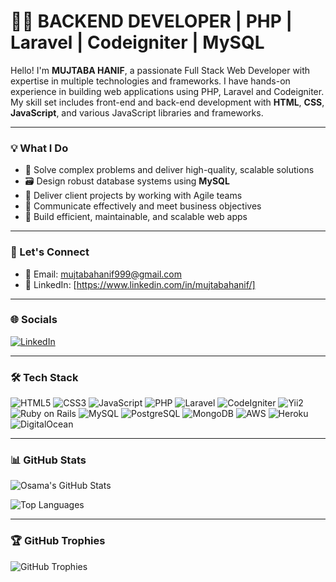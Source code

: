 # 👨‍💻 BACKEND DEVELOPER | PHP | Laravel | Codeigniter | MySQL

Hello! I'm **MUJTABA HANIF**, a passionate Full Stack Web Developer with expertise in multiple technologies and frameworks. I have hands-on experience in building web applications using PHP, Laravel and Codeigniter. My skill set includes front-end and back-end development with **HTML**, **CSS**, **JavaScript**, and various JavaScript libraries and frameworks.

---

### 💡 What I Do

- 🧠 Solve complex problems and deliver high-quality, scalable solutions
- 🗃️ Design robust database systems using **MySQL**
- 💼 Deliver client projects by working with Agile teams
- 🔄 Communicate effectively and meet business objectives
- 🧱 Build efficient, maintainable, and scalable web apps

---

### 📩 Let's Connect

- 📧 Email: [mujtabahanif999@gmail.com](mailto:mujtabahanif999@gmail.com)  
- 🔗 LinkedIn: [https://www.linkedin.com/in/mujtabahanif/]

---

### 🌐 Socials

[![LinkedIn](https://img.shields.io/badge/LinkedIn-blue?logo=linkedin&style=for-the-badge)](https://www.linkedin.com/in/mujtabahanif/)

---

### 🛠️ Tech Stack

![HTML5](https://img.shields.io/badge/HTML5-E34F26?style=flat-square&logo=html5&logoColor=white)
![CSS3](https://img.shields.io/badge/CSS3-1572B6?style=flat-square&logo=css3&logoColor=white)
![JavaScript](https://img.shields.io/badge/JavaScript-F7DF1E?style=flat-square&logo=javascript&logoColor=black)
![PHP](https://img.shields.io/badge/PHP-777BB4?style=flat-square&logo=php&logoColor=white)
![Laravel](https://img.shields.io/badge/Laravel-FF2D20?style=flat-square&logo=laravel&logoColor=white)
![CodeIgniter](https://img.shields.io/badge/CodeIgniter-EF4223?style=flat-square&logo=codeigniter&logoColor=white)
![Yii2](https://img.shields.io/badge/Yii2-6DB33F?style=flat-square&logo=php&logoColor=white)
![Ruby on Rails](https://img.shields.io/badge/Ruby_on_Rails-CC0000?style=flat-square&logo=ruby-on-rails&logoColor=white)
![MySQL](https://img.shields.io/badge/MySQL-4479A1?style=flat-square&logo=mysql&logoColor=white)
![PostgreSQL](https://img.shields.io/badge/PostgreSQL-336791?style=flat-square&logo=postgresql&logoColor=white)
![MongoDB](https://img.shields.io/badge/MongoDB-47A248?style=flat-square&logo=mongodb&logoColor=white)
![AWS](https://img.shields.io/badge/AWS-232F3E?style=flat-square&logo=amazon-aws&logoColor=white)
![Heroku](https://img.shields.io/badge/Heroku-430098?style=flat-square&logo=heroku&logoColor=white)
![DigitalOcean](https://img.shields.io/badge/DigitalOcean-0080FF?style=flat-square&logo=digitalocean&logoColor=white)

---

### 📊 GitHub Stats

![Osama's GitHub Stats](https://github-readme-stats.vercel.app/api?username=mujtabahanif9&show_icons=true&theme=tokyonight)

![Top Languages](https://github-readme-stats.vercel.app/api/top-langs/?username=mujtabahanif9&layout=compact&theme=tokyonight)

---

### 🏆 GitHub Trophies

![GitHub Trophies](https://github-profile-trophy.vercel.app/?username=mujtabahanif9&theme=tokyonight&no-frame=true&margin-w=10)

